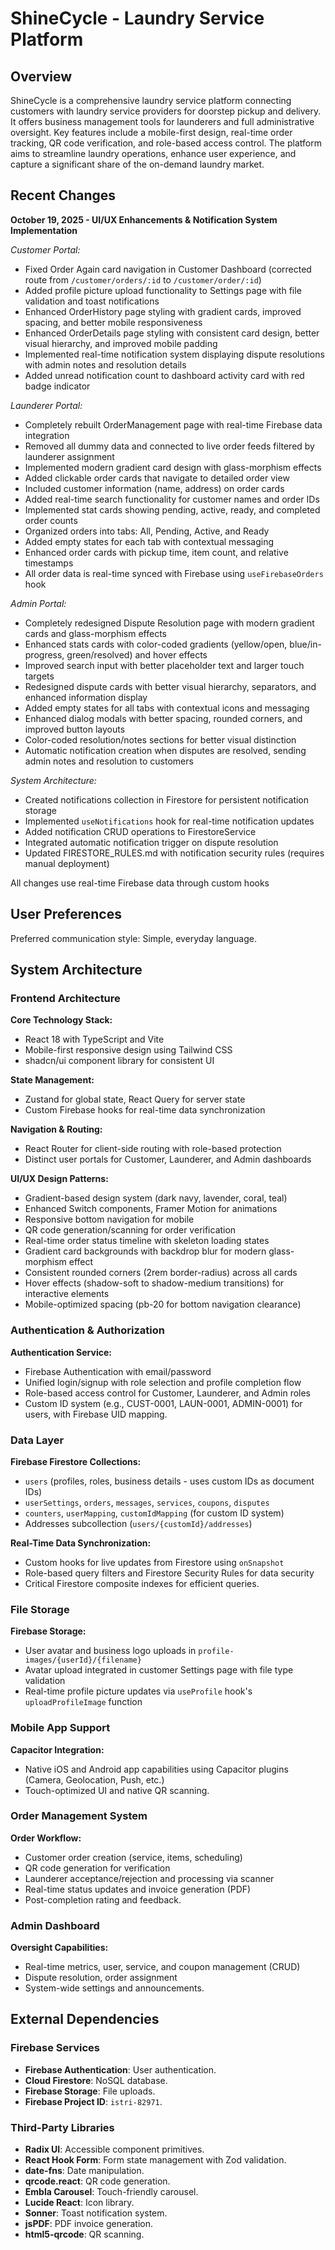 # ShineCycle - Laundry Service Platform

## Overview

ShineCycle is a comprehensive laundry service platform connecting customers with laundry service providers for doorstep pickup and delivery. It offers business management tools for launderers and full administrative oversight. Key features include a mobile-first design, real-time order tracking, QR code verification, and role-based access control. The platform aims to streamline laundry operations, enhance user experience, and capture a significant share of the on-demand laundry market.

## Recent Changes

**October 19, 2025 - UI/UX Enhancements & Notification System Implementation**

*Customer Portal:*
- Fixed Order Again card navigation in Customer Dashboard (corrected route from `/customer/orders/:id` to `/customer/order/:id`)
- Added profile picture upload functionality to Settings page with file validation and toast notifications
- Enhanced OrderHistory page styling with gradient cards, improved spacing, and better mobile responsiveness
- Enhanced OrderDetails page styling with consistent card design, better visual hierarchy, and improved mobile padding
- Implemented real-time notification system displaying dispute resolutions with admin notes and resolution details
- Added unread notification count to dashboard activity card with red badge indicator

*Launderer Portal:*
- Completely rebuilt OrderManagement page with real-time Firebase data integration
- Removed all dummy data and connected to live order feeds filtered by launderer assignment
- Implemented modern gradient card design with glass-morphism effects
- Added clickable order cards that navigate to detailed order view
- Included customer information (name, address) on order cards
- Added real-time search functionality for customer names and order IDs
- Implemented stat cards showing pending, active, ready, and completed order counts
- Organized orders into tabs: All, Pending, Active, and Ready
- Added empty states for each tab with contextual messaging
- Enhanced order cards with pickup time, item count, and relative timestamps
- All order data is real-time synced with Firebase using `useFirebaseOrders` hook

*Admin Portal:*
- Completely redesigned Dispute Resolution page with modern gradient cards and glass-morphism effects
- Enhanced stats cards with color-coded gradients (yellow/open, blue/in-progress, green/resolved) and hover effects
- Improved search input with better placeholder text and larger touch targets
- Redesigned dispute cards with better visual hierarchy, separators, and enhanced information display
- Added empty states for all tabs with contextual icons and messaging
- Enhanced dialog modals with better spacing, rounded corners, and improved button layouts
- Color-coded resolution/notes sections for better visual distinction
- Automatic notification creation when disputes are resolved, sending admin notes and resolution to customers

*System Architecture:*
- Created notifications collection in Firestore for persistent notification storage
- Implemented `useNotifications` hook for real-time notification updates
- Added notification CRUD operations to FirestoreService
- Integrated automatic notification trigger on dispute resolution
- Updated FIRESTORE_RULES.md with notification security rules (requires manual deployment)

All changes use real-time Firebase data through custom hooks

## User Preferences

Preferred communication style: Simple, everyday language.

## System Architecture

### Frontend Architecture

**Core Technology Stack:**
- React 18 with TypeScript and Vite
- Mobile-first responsive design using Tailwind CSS
- shadcn/ui component library for consistent UI

**State Management:**
- Zustand for global state, React Query for server state
- Custom Firebase hooks for real-time data synchronization

**Navigation & Routing:**
- React Router for client-side routing with role-based protection
- Distinct user portals for Customer, Launderer, and Admin dashboards

**UI/UX Design Patterns:**
- Gradient-based design system (dark navy, lavender, coral, teal)
- Enhanced Switch components, Framer Motion for animations
- Responsive bottom navigation for mobile
- QR code generation/scanning for order verification
- Real-time order status timeline with skeleton loading states
- Gradient card backgrounds with backdrop blur for modern glass-morphism effect
- Consistent rounded corners (2rem border-radius) across all cards
- Hover effects (shadow-soft to shadow-medium transitions) for interactive elements
- Mobile-optimized spacing (pb-20 for bottom navigation clearance)

### Authentication & Authorization

**Authentication Service:**
- Firebase Authentication with email/password
- Unified login/signup with role selection and profile completion flow
- Role-based access control for Customer, Launderer, and Admin roles
- Custom ID system (e.g., CUST-0001, LAUN-0001, ADMIN-0001) for users, with Firebase UID mapping.

### Data Layer

**Firebase Firestore Collections:**
- `users` (profiles, roles, business details - uses custom IDs as document IDs)
- `userSettings`, `orders`, `messages`, `services`, `coupons`, `disputes`
- `counters`, `userMapping`, `customIdMapping` (for custom ID system)
- Addresses subcollection (`users/{customId}/addresses`)

**Real-Time Data Synchronization:**
- Custom hooks for live updates from Firestore using `onSnapshot`
- Role-based query filters and Firestore Security Rules for data security
- Critical Firestore composite indexes for efficient queries.

### File Storage

**Firebase Storage:**
- User avatar and business logo uploads in `profile-images/{userId}/{filename}`
- Avatar upload integrated in customer Settings page with file type validation
- Real-time profile picture updates via `useProfile` hook's `uploadProfileImage` function

### Mobile App Support

**Capacitor Integration:**
- Native iOS and Android app capabilities using Capacitor plugins (Camera, Geolocation, Push, etc.)
- Touch-optimized UI and native QR scanning.

### Order Management System

**Order Workflow:**
- Customer order creation (service, items, scheduling)
- QR code generation for verification
- Launderer acceptance/rejection and processing via scanner
- Real-time status updates and invoice generation (PDF)
- Post-completion rating and feedback.

### Admin Dashboard

**Oversight Capabilities:**
- Real-time metrics, user, service, and coupon management (CRUD)
- Dispute resolution, order assignment
- System-wide settings and announcements.

## External Dependencies

### Firebase Services
- **Firebase Authentication**: User authentication.
- **Cloud Firestore**: NoSQL database.
- **Firebase Storage**: File uploads.
- **Firebase Project ID**: `istri-82971`.

### Third-Party Libraries
- **Radix UI**: Accessible component primitives.
- **React Hook Form**: Form state management with Zod validation.
- **date-fns**: Date manipulation.
- **qrcode.react**: QR code generation.
- **Embla Carousel**: Touch-friendly carousel.
- **Lucide React**: Icon library.
- **Sonner**: Toast notification system.
- **jsPDF**: PDF invoice generation.
- **html5-qrcode**: QR scanning.